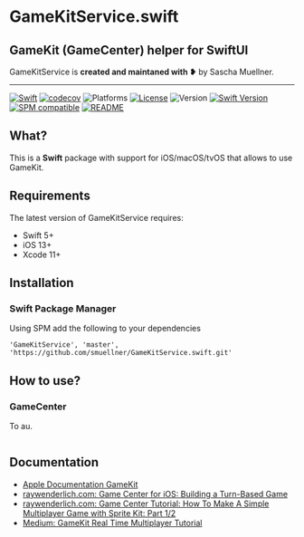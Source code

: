 # GameKitService.swift

## GameKit (GameCenter) helper for SwiftUI

GameKitService is **created and maintaned with ❥** by Sascha Muellner.

---
[![Swift](https://github.com/SwiftPackageRepository/GameKitService.swift/workflows/Swift/badge.svg)](https://github.com/SwiftPackageRepository/GameKitService.swift/actions?query=workflow%3ASwift)
[![codecov](https://codecov.io/gh/SwiftPackageRepository/GameKitService.swift/branch/main/graph/badge.svg)](https://codecov.io/gh/SwiftPackageRepository/GameKitService.swift)
![Platforms](https://img.shields.io/badge/platform-iOS%20%7C%20macOS%20%7C%20tvOS-lightgrey.svg)
[![License](https://img.shields.io/github/license/SwiftPackageRepository/GameKitService.swift)](https://github.com/SwiftPackageRepository/GameKitService.swift/blob/main/LICENSE)
![Version](https://img.shields.io/github/v/tag/SwiftPackageRepository/GameKitService.swift)
[![Swift Version](https://img.shields.io/badge/swift-5.1-orange.svg?style=flat)](https://developer.apple.com/swift)
[![SPM compatible](https://img.shields.io/badge/SPM-compatible-orange.svg?style=flat)](https://github.com/apple/swift-package-manager)
[![README](https://img.shields.io/badge/-README-lightgrey)](https://SwiftPackageRepository.github.io/GameKitService.swift)

## What?
This is a **Swift** package with support for iOS/macOS/tvOS that allows to use GameKit. 

## Requirements

The latest version of GameKitService requires:

- Swift 5+
- iOS 13+
- Xcode 11+

## Installation

### Swift Package Manager
Using SPM add the following to your dependencies

``` 'GameKitService', 'master', 'https://github.com/smuellner/GameKitService.swift.git' ```

## How to use?

### GameCenter

To au. 

```swift

```

## Documentation
+ [Apple Documentation GameKit](https://developer.apple.com/documentation/gamekit/)
+ [raywenderlich.com: Game Center for iOS: Building a Turn-Based Game](https://www.raywenderlich.com/7544-game-center-for-ios-building-a-turn-based-game)
+ [raywenderlich.com: Game Center Tutorial: How To Make A Simple Multiplayer Game with Sprite Kit: Part 1/2](https://www.raywenderlich.com/7544-game-center-for-ios-building-a-turn-based-game)
+ [Medium: GameKit Real Time Multiplayer Tutorial](https://link.medium.com/Mwg3mSi4Ebb)


